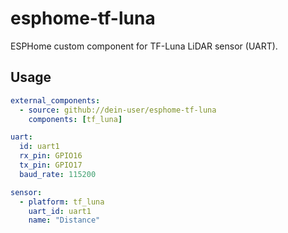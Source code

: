 # esphome-tf-luna

ESPHome custom component for TF-Luna LiDAR sensor (UART).

## Usage

```yaml
external_components:
  - source: github://dein-user/esphome-tf-luna
    components: [tf_luna]

uart:
  id: uart1
  rx_pin: GPIO16
  tx_pin: GPIO17
  baud_rate: 115200

sensor:
  - platform: tf_luna
    uart_id: uart1
    name: "Distance"
